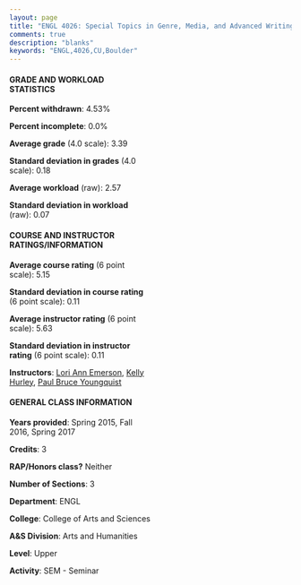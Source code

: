 ```yaml
---
layout: page
title: "ENGL 4026: Special Topics in Genre, Media, and Advanced Writing Statistics"
comments: true
description: "blanks"
keywords: "ENGL,4026,CU,Boulder"
---
```

<head>
<script src="https://ajax.googleapis.com/ajax/libs/jquery/2.1.3/jquery.min.js"></script>
<script src="https://dl.dropboxusercontent.com/s/pc42nxpaw1ea4o9/highcharts.js?dl=0"></script>
<!-- <script src="../assets/js/highcharts.js"></script> -->
<style type="text/css">@font-face {
	font-family: "Bebas Neue";
	src: url(https://www.filehosting.org/file/details/544349/BebasNeue Regular.otf) format("opentype");
	}
	h1.Bebas { 
		font-family: "Bebas Neue", Verdana, Tahoma;
	}
</style>
</head>
<body>
	<div id="container" style="float: right; width: 45%; height: 88%; margin-left: 2.5%; margin-right: 2.5%;"></div>
	<script language="JavaScript">
		$(document).ready(function() {
		var chart = {type: 'column'};
		var title = {text: 'Grade Distribution'};
		var xAxis = {categories: ['A','B','C','D','F'],crosshair: true};
		var yAxis = {min: 0,title: {text: 'Percentage'}};
		var tooltip = {headerFormat: '<center><b><span style="font-size:20px">{point.key}</span></b></center>',
		               pointFormat: '<td style="padding:0"><b>{point.y:.1f}%</b></td>',
		               footerFormat: '</table>',shared: true,useHTML: true};
		var plotOptions = {column: {pointPadding: 0.0,borderWidth: 0}};  
		var credits = {enabled: false};var series= [{name: 'Percent',data: [50.75,35.6,13.64,0.0,0.0,]}];
		var json = {};
		json.chart = chart;
		json.title = title;
		json.tooltip = tooltip;
		json.xAxis = xAxis;
		json.yAxis = yAxis;  
		json.series = series;
		json.plotOptions = plotOptions;  
		json.credits = credits;
		$('#container').highcharts(json);
	});
	</script>
</body>
			   
#### GRADE AND WORKLOAD STATISTICS

**Percent withdrawn**: 4.53%

**Percent incomplete**: 0.0%

**Average grade** (4.0 scale): 3.39

**Standard deviation in grades** (4.0 scale): 0.18

**Average workload** (raw): 2.57

**Standard deviation in workload** (raw): 0.07

#### COURSE AND INSTRUCTOR RATINGS/INFORMATION

**Average course rating** (6 point scale): 5.15

**Standard deviation in course rating** (6 point scale): 0.11

**Average instructor rating** (6 point scale): 5.63

**Standard deviation in instructor rating** (6 point scale): 0.11

**Instructors**: <a href='../../instructors/Lori_Ann_Emerson'>Lori Ann Emerson</a>, <a href='../../instructors/Kelly_Hurley'>Kelly Hurley</a>, <a href='../../instructors/Paul_Bruce_Youngquist'>Paul Bruce Youngquist</a>

#### GENERAL CLASS INFORMATION

**Years provided**: Spring 2015, Fall 2016, Spring 2017

**Credits**: 3

**RAP/Honors class?** Neither

**Number of Sections**: 3

**Department**: ENGL

**College**: College of Arts and Sciences

**A&S Division**: Arts and Humanities

**Level**: Upper

**Activity**: SEM - Seminar
